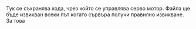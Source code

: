 
   Тук се съхранява кода, чрез който се управлява серво мотор.
Файла ще бъде извикван всеки път когато сървъра получи правилно извикване.
За това
